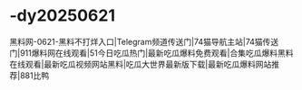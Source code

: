 # -dy20250621
黑料网-0621-黑料不打烊入口|Telegram频道传送门|74猫导航主站|74猫传送门|911爆料网在线观看|51今日吃瓜热门|最新吃瓜爆料免费观看|合集吃瓜爆料黑料在线观看|最新吃瓜视频网站黑料|吃瓜大世界最新版下载|最新吃瓜爆料网站推荐|881比鸭
